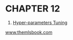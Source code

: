 # CHAPTER 12
<!-- 
In the previous chapter [] was presented. This chapter focuses on []. -->


1. [Hyper-parameters Tuning](https://code.themlsbook.com/chapter12/tuning.html)


www.themlsbook.com
